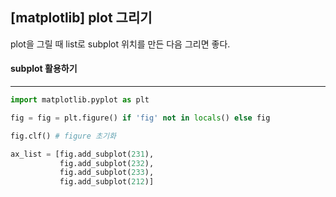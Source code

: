 ## [matplotlib] plot 그리기

plot을 그릴 때 list로 subplot 위치를 만든 다음 그리면 좋다.

 

#### subplot 활용하기

---

```python
import matplotlib.pyplot as plt

fig = fig = plt.figure() if 'fig' not in locals() else fig

fig.clf() # figure 초기화

ax_list = [fig.add_subplot(231),
           fig.add_subplot(232),
           fig.add_subplot(233),
           fig.add_subplot(212)]
```



